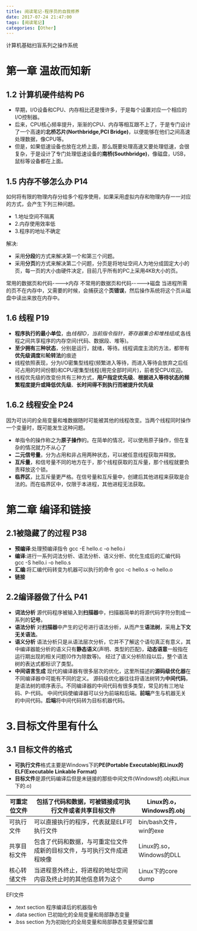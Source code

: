 ```yaml
---
title: 阅读笔记-程序员的自我修养
date: 2017-07-24 21:47:00
tags: [阅读笔记]
categories: [Other]
---
```


计算机基础扫盲系列之操作系统
<!--more-->
# 第一章 温故而知新
## 1.2 计算机硬件结构 P6
* 早期，I/O设备和CPU、内存相比还是慢许多，于是每个设置对应一个相应的I/O控制器。
* 后来，CPU核心频率提升，渐渐的CPU、内存等相互跟不上了，于是专门设计了一个高速的**北桥芯片(Northbridge,PCI Bridge)**，以便能够在他们之间高速处理数据，像CPU等。
* 但是，如果低速设备也放在北桥上面，那么既要处理高速又要处理低速，会很复杂，于是设计了专门处理低速设备的**南桥(Southbridge)**，像磁盘，USB，鼠标等设备都在上面。


## 1.5 内存不够怎么办 P14
如何将有限的物理内存分给多个程序使用，如果采用虚拟内存和物理内存一一对应的方式，会产生下列三种问题。
* 1.地址空间不隔离
* 2.内存使用效率低
* 3.程序的地址不确定

解决:
* 采用**分段**的方式来解决第一个和第三个问题。
* 采用**分页**的方式来解决第二个问题，分页是将地址空间人为地分成固定大小的页，每一页的大小由硬件决定，目前几乎所有的PC上采用4KB大小的页。

常用的数据页和代码---->内存
不常用的数据页和代码----->磁盘
当进程所需的页不在内存中，又需要的时候，会捕获这个**页错误**，然后操作系统将这个页从磁盘中读出来放在内存中。

## 1.6 线程 P19
* **程序执行的最小单位**，由*线程ID，当前指令指针，寄存器集合和堆栈组成*,各线程之间共享程序的内存空间(代码、数据段、堆等)。
* **至少拥有三种状态**，分别是运行，就绪，等待。线程调度主流的方法，都带有**优先级调度**和**轮转法**的痕迹
* 线程依照表现，分为I/O密集型线程(频繁进入等待，而进入等待会放弃之后任可占用的时间份额)和CPU密集型线程(用完全部时间片)，前者受CPU欢迎。
* 线程优先级的改变份共有三种方式，**用户指定优先级**、**根据进入等待状态的频繁程度提升或降低优先级**、**长时间得不到执行而被提升优先级**

## 1.6.2 线程安全 P24
因为可访问的全局变量和堆数据随时可能被其他的线程改变。当两个线程同时操作一个变量时，既可能发生这种问题。
* 单指令的操作称之为**原子操作**的。在简单的情况，可以使用原子操作，但在复杂的情况就力不从心了
* **二元信号量**，分为占用和非占用两种状态，可以被任意线程获取并释放。
* **互斥量**，和信号量不同的地方在于，那个线程获取的互斥量，那个线程就要负责释放这个锁。
* **临界区**，比互斥量更严格。在信号量和互斥量中，创建后其他进程来获取是合法的。而在临界区中，仅限于本进程，其他进程无法获取。

# 第二章 编译和链接

## 2.1被隐藏了的过程 P38
* **预编译**:处理预编译指令
    gcc -E hello.c -o hello.i
* **编译**:进行一系列词法分析、语法分析、语义分析、优化生成后的汇编代码
    gcc -S hello.i -o hello.s
* **汇编**:将汇编代码转变为机器可以执行的命令
    gcc -c hello.s -o hello.o
* **链接**

## 2.2编译器做了什么 P41
* **词法分析**
    源代码程序被输入到**扫描器**中，扫描器简单的将源代码字符分割成一系列的**记号**。
* **语法分析**
    对**扫描器**中产生的记号进行语法分析，从而产生**语法树**，采用**上下文无关语法**。
* **语义分析**
    语法分析只是从语法层次分析，它并不了解这个语句真正有意义，其中编译器能分析的语义只有**静态语义**(声明、类型的匹配)，**动态语意**一般指在运行期出现的相关问题(0作为除数等)。
    经过了语义分析阶段以后，整个语法树的表达式都标识了类型。
* **中间语言生成**
    现代的编译器有很多层次的优化，这里所描述的**源码级优化器**在不同编译器中可能有不同的定义。
    源码级优化器往往将语法树转为**中间代码**，是语法树的顺序表示。不同编译器的中间代码有很多类型，常见的有三地址码、P-代码。
    中间代码使编译器可以分为前端和后端。**前端**产生与机器无关的中间代码。**后端**将中间代码转为目标机器代码。

    
# 3.目标文件里有什么
## 3.1 目标文件的格式
* **可执行文件**格式主要是Windows下的**PE(Portable Executable)**和Linux的**ELF(Executable Linkable Format)**
* **目标文件**是源代码编译后但是未链接的那些中间文件(Windows的.obj和Linux下的.o)
    
    

| 可重定位文件 | 包括了代码和数据，可被链接成可执行文件或者共享目标文件 | Linux的.o，Windows的.obj |
| --- | --- | --- |
| 可执行文件 |可以直接执行的程序，代表就是ELF可执行文件  |bin/bash文件，win的exe  |
| 共享目标文件 |包含了代码和数据，与可重定位文件成新的目标文件，与可执行文件成进程映像|Linux的.so，Windows的DLL  |  
| 核心转储文件 |当进程意外终止，将进程的地址空间内容及终止时的其他信息转为这个|Linux下的core dump|


EFI文件

* .text section
    程序编译后的机器指令
* .data section
    已初始化的全局变量和局部静态变量
* .bss  section
    为为初始化的全局变量和局部静态变量预留位置


